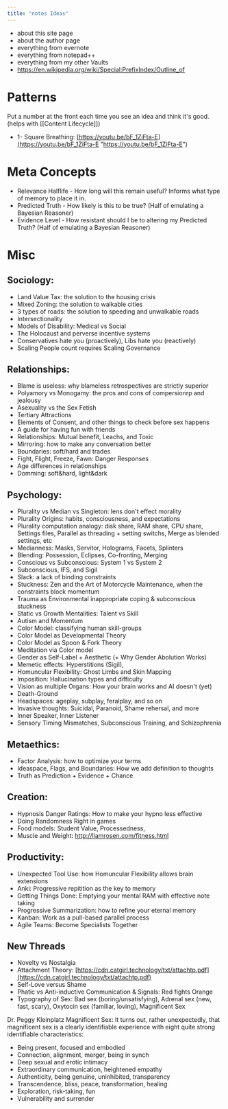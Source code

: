 ```yaml
---
title: "notes Ideas"
---
```


- about this site page
- about the author page
- everything from evernote
- everything from notepad++
- everything from my other Vaults
- https://en.wikipedia.org/wiki/Special:PrefixIndex/Outline_of

# Patterns
Put a number at the front each time you see an idea and think it's good. (helps with [[Content Lifecycle]])
- 1- Square Breathing: [https://youtu.be/bF_1ZiFta-E](https://youtu.be/bF_1ZiFta-E "https://youtu.be/bF_1ZiFta-E")

# Meta Concepts
- Relevance Halflife - How long will this remain useful?  Informs what type of memory to place it in.
- Predicted Truth - How likely is this to be true? (Half of emulating a Bayesian Reasoner)
- Evidence Level - How resistant should I be to altering my Predicted Truth? (Half of emulating a Bayesian Reasoner)

# Misc
## Sociology:
- Land Value Tax: the solution to the housing crisis
- Mixed Zoning: the solution to walkable cities
- 3 types of roads: the solution to speeding and unwalkable roads
- Intersectionality
- Models of Disability: Medical vs Social
- The Holocaust and perverse incentive systems
- Conservatives hate you (proactively), Libs hate you (reactively)
- Scaling People count requires Scaling Governance

## Relationships:
- Blame is useless: why blameless retrospectives are strictly superior
- Polyamory vs Monogamy: the pros and cons of compersionrp and jealousy
- Asexuality vs the Sex Fetish
- Tertiary Attractions
- Elements of Consent, and other things to check before sex happens
- A guide for having fun with friends
- Relationships: Mutual benefit, Leachs, and Toxic
-  Mirroring: how to make any conversation better
- Boundaries: soft/hard and trades
- Fight, Flight, Freeze, Fawn: Danger Responses
- Age differences in relationships
- Domming: soft&hard, light&dark

## Psychology:
- Plurality vs Median vs Singleton: lens don't effect morality
- Plurality Origins: habits, consciousness, and expectations
- Plurality computation analogy: disk share, RAM share, CPU share, Settings files, Parallel as threading + setting switchs, Merge as blended settings, etc
- Medianness: Masks, Servitor, Holograms, Facets, Splinters
- Blending: Possession, Eclipses, Co-fronting, Merging
- Conscious vs Subconscious: System 1 vs System 2
- Subconscious, IFS, and Sigil
- Slack: a lack of binding constraints
- Stuckness: Zen and the Art of Motorcycle Maintenance, when the constraints block momentum
- Trauma as Environmental inappropriate coping & subconscious stuckness
- Static vs Growth Mentalities: Talent vs Skill
- Autism and Momentum
- Color Model: classifying human skill-groups
- Color Model as Developmental Theory
- Color Model as Spoon & Fork Theory
- Meditation via Color model
- Gender as Self-Label + Aesthetic (+ Why Gender Abolution Works)
- Memetic effects: Hyperstitions (Sigil),
- Homuncular Flexibility: Ghost Limbs and Skin Mapping
- Imposition: Hallucination types and difficulty
- Vision as multiple Organs: How your brain works and AI doesn't (yet)
- Death-Ground
- Headspaces: ageplay, subplay, feralplay, and so on
- Invasive thoughts: Suicidal, Paranoid, Shame rehersal, and more
- Inner Speaker, Inner Listener
- Sensory Timing Mismatches, Subconscious Training, and Schizophrenia

## Metaethics:
- Factor Analysis: how to optimize your terms
- Ideaspace, Flags, and Boundaries: How we add definition to thoughts
- Truth as Prediction + Evidence + Chance

## Creation:
- Hypnosis Danger Ratings: How to make your hypno less effective
- Doing Randomness Right in games
- Food models: Student Value, Processedness,
- Muscle and Weight: http://liamrosen.com/fitness.html

## Productivity:
- Unexpected Tool Use: how Homuncular Flexibility allows brain extensions
- Anki: Progressive repitition as the key to memory
- Getting Things Done: Emptying your mental RAM with effective note taking
- Progressive Summarization: how to refine your eternal memory
- Kanban: Work as a pull-based parallel process
- Agile Teams: Become Specialists Together

## New Threads
- Novelty vs Nostalgia
- Attachment Theory: [https://cdn.catgirl.technology/txt/attachtp.pdf](https://cdn.catgirl.technology/txt/attachtp.pdf)
- Self-Love versus Shame
- Phatic vs Anti-inductive Communication & Signals: Red fights Orange
- Typography of Sex: Bad sex (boring/unsatisfying), Adrenal sex (new, fast, scary), Oxytocin sex (familiar, loving), Magnificent Sex

Dr. Peggy Kleinplatz Magnificent Sex:
It turns out, rather unexpectedly, that magnificent sex is a clearly identifiable experience with eight quite strong identifiable characteristics:
- Being present, focused and embodied
- Connection, alignment, merger, being in synch
- Deep sexual and erotic intimacy
- Extraordinary communication, heightened empathy
- Authenticity, being genuine, uninhibited, transparency
- Transcendence, bliss, peace, transformation, healing
- Exploration, risk-taking, fun
- Vulnerability and surrender